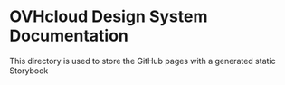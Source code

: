 # OVHcloud Design System Documentation

This directory is used to store the GitHub pages with a generated static Storybook
